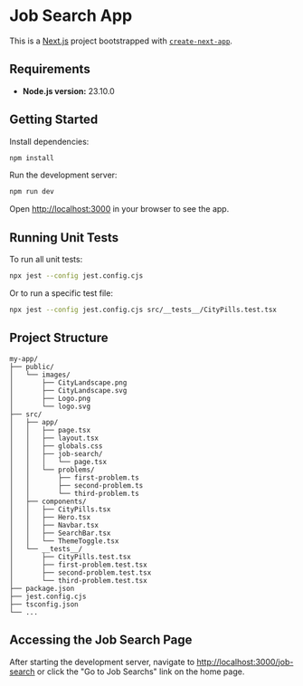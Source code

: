 # Job Search App

This is a [Next.js](https://nextjs.org) project bootstrapped with [`create-next-app`](https://nextjs.org/docs/app/api-reference/cli/create-next-app).

## Requirements

- **Node.js version:** 23.10.0

## Getting Started

Install dependencies:

```bash
npm install
```

Run the development server:

```bash
npm run dev
```

Open [http://localhost:3000](http://localhost:3000) in your browser to see the app.

## Running Unit Tests

To run all unit tests:

```bash
npx jest --config jest.config.cjs
```

Or to run a specific test file:

```bash
npx jest --config jest.config.cjs src/__tests__/CityPills.test.tsx
```

## Project Structure

```
my-app/
├── public/
│   └── images/
│       ├── CityLandscape.png
│       ├── CityLandscape.svg
│       ├── Logo.png
│       └── logo.svg
├── src/
│   ├── app/
│   │   ├── page.tsx
│   │   ├── layout.tsx
│   │   ├── globals.css
│   │   ├── job-search/
│   │   │   └── page.tsx
│   │   └── problems/
│   │       ├── first-problem.ts
│   │       ├── second-problem.ts
│   │       └── third-problem.ts
│   ├── components/
│   │   ├── CityPills.tsx
│   │   ├── Hero.tsx
│   │   ├── Navbar.tsx
│   │   ├── SearchBar.tsx
│   │   └── ThemeToggle.tsx
│   └── __tests__/
│       ├── CityPills.test.tsx
│       ├── first-problem.test.tsx
│       ├── second-problem.test.tsx
│       └── third-problem.test.tsx
├── package.json
├── jest.config.cjs
├── tsconfig.json
└── ...
```

## Accessing the Job Search Page

After starting the development server, navigate to [http://localhost:3000/job-search](http://localhost:3000/job-search) or click the "Go to Job Searchs" link on the home page.
